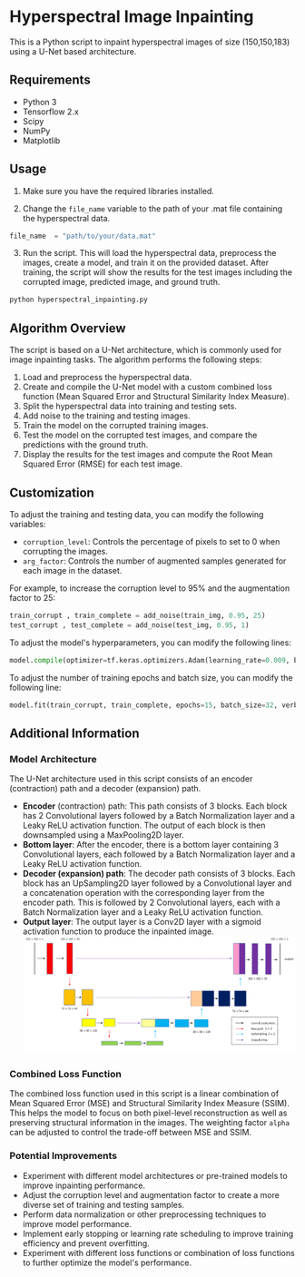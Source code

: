 # Hyperspectral Image Inpainting

This is a Python script to inpaint hyperspectral images of size (150,150,183) using a U-Net based architecture.

## Requirements

- Python 3
- Tensorflow 2.x
- Scipy
- NumPy
- Matplotlib

## Usage

1. Make sure you have the required libraries installed.

2. Change the `file_name` variable to the path of your .mat file containing the hyperspectral data.

```python
file_name  = "path/to/your/data.mat"
```
3. Run the script. This will load the hyperspectral data, preprocess the images, create a model, and train it on the provided dataset. After training, the script will show the results for the test images including the corrupted image, predicted image, and ground truth.  
```python 
python hyperspectral_inpainting.py
```

## Algorithm Overview
The script is based on a U-Net architecture, which is commonly used for image inpainting tasks. The algorithm performs the following steps:
1. Load and preprocess the hyperspectral data.
2. Create and compile the U-Net model with a custom combined loss function (Mean Squared Error and Structural Similarity Index Measure).
3. Split the hyperspectral data into training and testing sets.
4. Add noise to the training and testing images.
5. Train the model on the corrupted training images.
6. Test the model on the corrupted test images, and compare the predictions with the ground truth.
7. Display the results for the test images and compute the Root Mean Squared Error (RMSE) for each test image.

## Customization
To adjust the training and testing data, you can modify the following variables:
- `corruption_level`: Controls the percentage of pixels to set to 0 when corrupting the images.
- `arg_factor`: Controls the number of augmented samples generated for each image in the dataset.

For example, to increase the corruption level to 95% and the augmentation factor to 25:
```python
train_corrupt , train_complete = add_noise(train_img, 0.95, 25)
test_corrupt , test_complete = add_noise(test_img, 0.95, 1)
```

To adjust the model's hyperparameters, you can modify the following lines:
```python
model.compile(optimizer=tf.keras.optimizers.Adam(learning_rate=0.009, beta_1=0.6, clipnorm=0.001, epsilon=0.001), loss=combined_loss, metrics=['accuracy'])
```
To adjust the number of training epochs and batch size, you can modify the following line:
```python
model.fit(train_corrupt, train_complete, epochs=15, batch_size=32, verbose=1)
```

## Additional Information
### Model Architecture
The U-Net architecture used in this script consists of an encoder (contraction) path and a decoder (expansion) path.
- **Encoder** (contraction) path: This path consists of 3 blocks. Each block has 2 Convolutional layers followed by a Batch Normalization layer and a Leaky ReLU activation function. The output of each block is then downsampled using a MaxPooling2D layer.
- **Bottom layer**: After the encoder, there is a bottom layer containing 3 Convolutional layers, each followed by a Batch Normalization layer and a Leaky ReLU activation function.
- **Decoder (expansion) path**: The decoder path consists of 3 blocks. Each block has an UpSampling2D layer followed by a Convolutional layer and a concatenation operation with the corresponding layer from the encoder path. This is followed by 2 Convolutional layers, each with a Batch Normalization layer and a Leaky ReLU activation function.
- **Output layer**: The output layer is a Conv2D layer with a sigmoid activation function to produce the inpainted image.
![Alt Text](https://github.com/Potassium-chromate/Hyperspectral-Image-Inpainting/blob/main/picture/U-net.png)

### Combined Loss Function
The combined loss function used in this script is a linear combination of Mean Squared Error (MSE) and Structural Similarity Index Measure (SSIM). This helps the model to focus on both pixel-level reconstruction as well as preserving structural information in the images. The weighting factor `alpha` can be adjusted to control the trade-off between MSE and SSIM.

### Potential Improvements
- Experiment with different model architectures or pre-trained models to improve inpainting performance.
- Adjust the corruption level and augmentation factor to create a more diverse set of training and testing samples.
- Perform data normalization or other preprocessing techniques to improve model performance.
- Implement early stopping or learning rate scheduling to improve training efficiency and prevent overfitting.
- Experiment with different loss functions or combination of loss functions to further optimize the model's performance.
